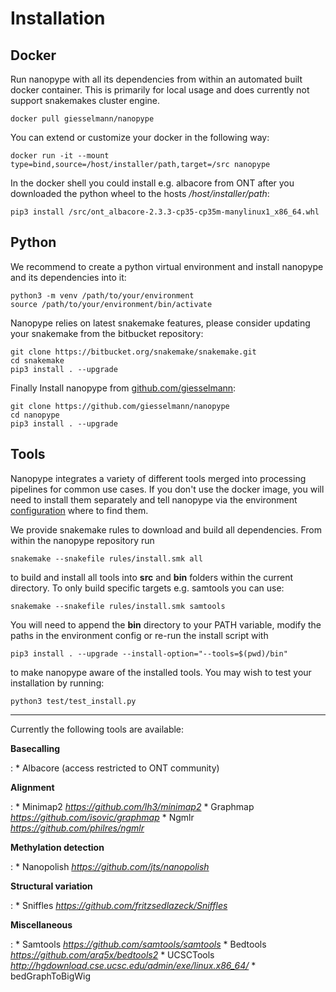 # Installation

## Docker
Run nanopype with all its dependencies from within an automated built docker container. This is primarily for local usage and does currently not support snakemakes cluster engine. 

    docker pull giesselmann/nanopype

You can extend or customize your docker in the following way: 
    
    docker run -it --mount type=bind,source=/host/installer/path,target=/src nanopype
    
In the docker shell you could install e.g. albacore from ONT after you downloaded the python wheel to the hosts */host/installer/path*:
    
    pip3 install /src/ont_albacore-2.3.3-cp35-cp35m-manylinux1_x86_64.whl

## Python
We recommend to create a python virtual environment and install nanopype and its dependencies into it:
    
    python3 -m venv /path/to/your/environment
    source /path/to/your/environment/bin/activate
    
Nanopype relies on latest snakemake features, please consider updating your snakemake from the bitbucket repository:

    git clone https://bitbucket.org/snakemake/snakemake.git
    cd snakemake
    pip3 install . --upgrade
    
Finally Install nanopype from [github.com/giesselmann](https://github.com/giesselmann/nanopype/):

    git clone https://github.com/giesselmann/nanopype
    cd nanopype
    pip3 install . --upgrade


## Tools
Nanopype integrates a variety of different tools merged into processing pipelines for common use cases. If you don't use the docker image, you will need to install them separately and tell nanopype via the environment [configuration](configuration.md) where to find them.

We provide snakemake rules to download and build all dependencies. From within the nanopype repository run
    
    snakemake --snakefile rules/install.smk all
    
to build and install all tools into **src** and **bin** folders within the current directory. To only build specific targets e.g. samtools you can use:

    snakemake --snakefile rules/install.smk samtools
    
You will need to append the **bin** directory to your PATH variable, modify the paths in the environment config or re-run the install script with
    
    pip3 install . --upgrade --install-option="--tools=$(pwd)/bin"

to make nanopype aware of the installed tools. You may wish to test your installation by running:
    
    python3 test/test_install.py

***

Currently the following tools are available:

**Basecalling**

:   * Albacore (access restricted to ONT community)

**Alignment**

:   * Minimap2 *https://github.com/lh3/minimap2*
    * Graphmap *https://github.com/isovic/graphmap*
    * Ngmlr *https://github.com/philres/ngmlr*
    
**Methylation detection**

:   * Nanopolish *https://github.com/jts/nanopolish*

**Structural variation**

:   * Sniffles *https://github.com/fritzsedlazeck/Sniffles*

**Miscellaneous**

:   * Samtools *https://github.com/samtools/samtools*
    * Bedtools *https://github.com/arq5x/bedtools2*
    * UCSCTools *http://hgdownload.cse.ucsc.edu/admin/exe/linux.x86_64/*
        * bedGraphToBigWig 


